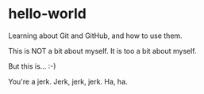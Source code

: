 # hello-world
Learning about Git and GitHub, and how to use them.

This is NOT a bit about myself.
It is too a bit about myself.

But this is... :-)

You're a jerk.
Jerk, jerk, jerk.
Ha, ha.
